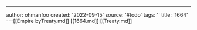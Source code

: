 ---
author: ohmanfoo
created: '2022-09-15'
source: '#todo'
tags: ''
title: '1664'
---[[Empire byTreaty.md]]
[[1664.md]]
[[Treaty.md]]
